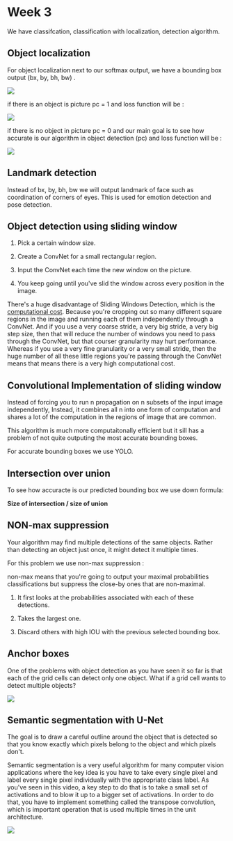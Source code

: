# Week 3

We have classifcation, classification with localization, detection algorithm.

## Object localization

For object localization next to our softmax output, we have a bounding box output (bx, by, bh, bw) .

![](/Users/rojina/Desktop/ai/AI-courses/DeepLearningSpecialization/Convolutional%20Neural%20Networks/pictures/new-y.png)

if there is an object is picture pc = 1 and loss function will be :

![](/Users/rojina/Desktop/ai/AI-courses/DeepLearningSpecialization/Convolutional%20Neural%20Networks/pictures/ly=1.png)

if there is no object in picture pc = 0 and our main goal is to see how accurate is our algorithm in object detection (pc) and loss function will be : 

![](/Users/rojina/Desktop/ai/AI-courses/DeepLearningSpecialization/Convolutional%20Neural%20Networks/pictures/ly=0.png)

## Landmark detection

Instead of bx, by, bh, bw we will output landmark of face such as coordination of corners of eyes. This is used for emotion detection and pose detection.

## Object detection using sliding window

1. Pick a certain window size.

2. Create a ConvNet for a  small rectangular region.

3. Input the ConvNet each time the new window on the picture.

4. You keep going until you've slid the window across every position in the image.

There's a huge disadvantage of Sliding Windows Detection, which is the <u>computational cost</u>. Because you're cropping out so many different square regions in the image and running each of them independently through a ConvNet. And if you use a very coarse stride, a very big stride, a very big step size, then that will reduce the number of windows you need to pass through the ConvNet, but that courser granularity may hurt performance. Whereas if you use a very fine granularity or a very small stride, then the huge number of all these little regions you're passing through the ConvNet means that means there is a very high computational cost.

## Convolutional Implementation of sliding window

Instead of forcing you to run n propagation on n subsets of the input image independently, Instead, it combines all n into one form of computation and shares a lot of the computation in the regions of image that are common. 

This algorithm is much more computaitonally efficient but it sill has a problem of not quite outputing the most accurate bounding boxes.

For accurate bounding boxes we use YOLO.

## Intersection over union

To see how accuracte is our predicted bounding box we use down formula:

**Size of intersection / size of union**

## NON-max suppression

Your algorithm may find multiple detections of the same objects. Rather than detecting an object just once, it might detect it multiple times.

For this problem we use non-max suppression :

non-max means that you're going to output your maximal probabilities classifications but suppress the close-by ones that are non-maximal.

1. It first looks at the probabilities associated with each of these detections.

2. Takes the largest one.

3. Discard others with high IOU with the previous selected bounding box.

## Anchor boxes

One of the problems with object detection as you have seen it so far is that each of the grid cells can detect only one object. What if a grid cell wants to detect multiple objects?

![](/Users/rojina/Desktop/ai/AI-courses/DeepLearningSpecialization/Convolutional%20Neural%20Networks/pictures/anchor-boxes.png)

## Semantic segmentation with U-Net

The goal is to draw a careful outline around the object that is detected so that you know exactly which pixels belong to the object and which pixels don't.

Semantic segmentation is a very useful algorithm for many computer vision applications where the key idea is you have to take every single pixel and label every single pixel individually with the appropriate class label. As you've seen in this video, a key step to do that is to take a small set of activations and to blow it up to a bigger set of activations. In order to do that, you have to implement something called the transpose convolution, which is important operation that is used multiple times in the unit architecture.

![](/Users/rojina/Desktop/ai/AI-courses/DeepLearningSpecialization/Convolutional%20Neural%20Networks/pictures/transpose-convolution.png)

